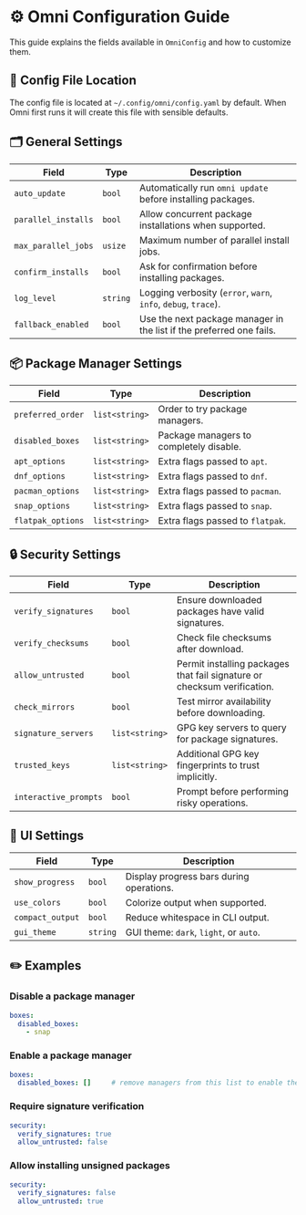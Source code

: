 # ⚙️ **Omni Configuration Guide**

This guide explains the fields available in `OmniConfig` and how to customize them.

## 📄 Config File Location

The config file is located at `~/.config/omni/config.yaml` by default. When Omni first runs it will create this file with sensible defaults.

## 🗂️ **General Settings**

| Field | Type | Description |
|-------|------|-------------|
| `auto_update` | `bool` | Automatically run `omni update` before installing packages. |
| `parallel_installs` | `bool` | Allow concurrent package installations when supported. |
| `max_parallel_jobs` | `usize` | Maximum number of parallel install jobs. |
| `confirm_installs` | `bool` | Ask for confirmation before installing packages. |
| `log_level` | `string` | Logging verbosity (`error`, `warn`, `info`, `debug`, `trace`). |
| `fallback_enabled` | `bool` | Use the next package manager in the list if the preferred one fails. |

## 📦 **Package Manager Settings**

| Field | Type | Description |
|-------|------|-------------|
| `preferred_order` | `list<string>` | Order to try package managers. |
| `disabled_boxes` | `list<string>` | Package managers to completely disable. |
| `apt_options` | `list<string>` | Extra flags passed to `apt`. |
| `dnf_options` | `list<string>` | Extra flags passed to `dnf`. |
| `pacman_options` | `list<string>` | Extra flags passed to `pacman`. |
| `snap_options` | `list<string>` | Extra flags passed to `snap`. |
| `flatpak_options` | `list<string>` | Extra flags passed to `flatpak`. |

## 🔒 **Security Settings**

| Field | Type | Description |
|-------|------|-------------|
| `verify_signatures` | `bool` | Ensure downloaded packages have valid signatures. |
| `verify_checksums` | `bool` | Check file checksums after download. |
| `allow_untrusted` | `bool` | Permit installing packages that fail signature or checksum verification. |
| `check_mirrors` | `bool` | Test mirror availability before downloading. |
| `signature_servers` | `list<string>` | GPG key servers to query for package signatures. |
| `trusted_keys` | `list<string>` | Additional GPG key fingerprints to trust implicitly. |
| `interactive_prompts` | `bool` | Prompt before performing risky operations. |

## 🎨 **UI Settings**

| Field | Type | Description |
|-------|------|-------------|
| `show_progress` | `bool` | Display progress bars during operations. |
| `use_colors` | `bool` | Colorize output when supported. |
| `compact_output` | `bool` | Reduce whitespace in CLI output. |
| `gui_theme` | `string` | GUI theme: `dark`, `light`, or `auto`. |

## ✏️ **Examples**

### Disable a package manager

```yaml
boxes:
  disabled_boxes:
    - snap
```

### Enable a package manager

```yaml
boxes:
  disabled_boxes: []     # remove managers from this list to enable them
```

### Require signature verification

```yaml
security:
  verify_signatures: true
  allow_untrusted: false
```

### Allow installing unsigned packages

```yaml
security:
  verify_signatures: false
  allow_untrusted: true
```

